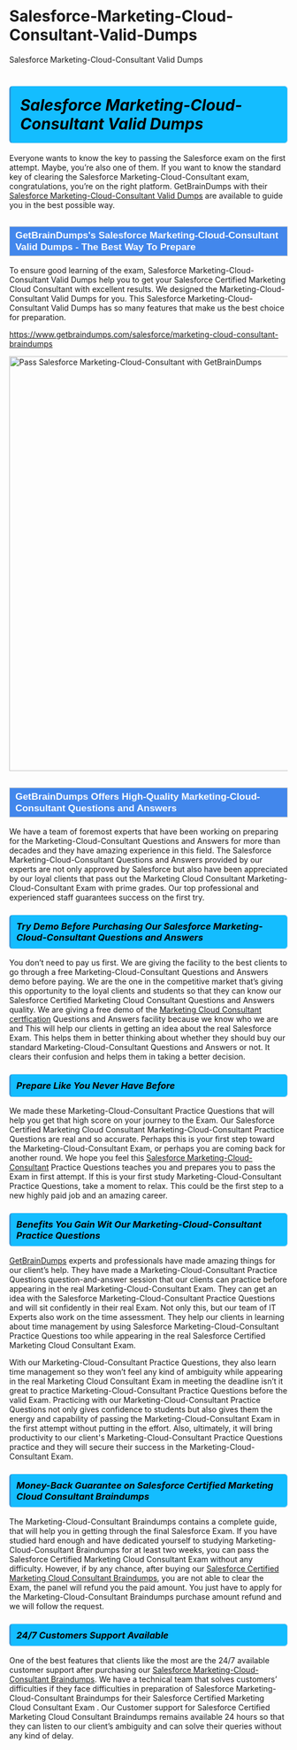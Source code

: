 # Salesforce-Marketing-Cloud-Consultant-Valid-Dumps
Salesforce Marketing-Cloud-Consultant Valid Dumps
<h1><strong><span style="display: block; color: #000000; background: #14BDFF; border: 0.5px solid #AED6F1; border-left: 3px solid #3498DB; padding: .6em; border-radius: 6px;">                     <em>Salesforce Marketing-Cloud-Consultant <span class="exam_variation">Valid Dumps</span> </em>                </span></strong>            </h1>                        <p>Everyone wants to know the key to passing the Salesforce exam on the first attempt. Maybe, you’re also one of them. If you want to know the standard key of             clearing the Salesforce Marketing-Cloud-Consultant exam, congratulations, you’re on the right platform. GetBrainDumps with their             <a href="https://www.getbraindumps.com/salesforce/marketing-cloud-consultant-braindumps">Salesforce Marketing-Cloud-Consultant <span class="exam_variation">Valid Dumps</span></a> are available to guide you in the best possible way.</p>                        <h2 style="background: #4287ec; border: 1px solid #cccccc; padding: 5px 10px;">                <span style="color: #ffffff;">                    <span style="font-size: 11pt;">                        <span style="line-height: normal;">                            <span style="font-family: Calibri,sans-serif;">                                <strong>                                    <span style="font-size: 13.0pt;">GetBrainDumps's Salesforce Marketing-Cloud-Consultant <span class="exam_variation">Valid Dumps</span> - The Best Way To Prepare</span>                                </strong>                            </span>                        </span>                    </span>                </span>            </h2>                        <p>To ensure good learning of the exam,  Salesforce Marketing-Cloud-Consultant <span class="exam_variation">Valid Dumps</span> help you to get your Salesforce Certified Marketing Cloud Consultant with excellent results.             We designed the Marketing-Cloud-Consultant <span class="exam_variation">Valid Dumps</span> for you. This Salesforce Marketing-Cloud-Consultant <span class="exam_variation">Valid Dumps</span> has so many features that make us the best choice for preparation.</p>                        <p><a href="https://www.getbraindumps.com/salesforce/marketing-cloud-consultant-braindumps">https://www.getbraindumps.com/salesforce/marketing-cloud-consultant-braindumps</a></p>                        <p><a href="https://www.getbraindumps.com/"><img src="https://www.getbraindumps.com/images/get-updated-exam-questions-with-discount-getbraindumps.jpg" class="postImage" alt="Pass Salesforce Marketing-Cloud-Consultant with GetBrainDumps" width="750"></a></p>                            <h2 style="background: #4287ec; border: 1px solid #cccccc; padding: 5px 10px;">                <span style="color: #ffffff;">                    <span style="font-size: 11pt;">                        <span style="line-height: normal;">                            <span style="font-family: Calibri,sans-serif;">                                <strong>                                    <span style="font-size: 13.0pt;">GetBrainDumps Offers High-Quality Marketing-Cloud-Consultant <span class="exam_variation2">Questions and Answers</span></span>                                </strong>                            </span>                        </span>                    </span>                </span>            </h2>                        <p>We have a team of foremost experts that have been working on preparing for the Marketing-Cloud-Consultant <span class="exam_variation2">Questions and Answers</span>  for more than decades and they have             amazing experience in this field. The Salesforce Marketing-Cloud-Consultant <span class="exam_variation2">Questions and Answers</span> provided by our experts are not only approved by Salesforce but also have been             appreciated by our loyal clients that pass out the Marketing Cloud Consultant Marketing-Cloud-Consultant Exam with prime grades. Our top professional and             experienced staff guarantees success on the first try.</p>                        <h3>                <strong>                    <span style="display: block; color: #000000; background: #14BDFF; border: 0.5px solid #AED6F1; border-left: 3px solid #3498DB; padding: .6em; border-radius: 6px;">                        <em>Try Demo Before Purchasing Our Salesforce Marketing-Cloud-Consultant <span class="exam_variation2">Questions and Answers</span></em>                    </span>                </strong>            </h3>                        <p>You don’t need to pay us first. We are giving the facility to the best clients to go through a free Marketing-Cloud-Consultant <span class="exam_variation2">Questions and Answers</span> demo before paying.             We are the one in the competitive market that’s giving this opportunity to the loyal clients and students so that they can know our             Salesforce Certified Marketing Cloud Consultant <span class="exam_variation2">Questions and Answers</span> quality. We are giving a free demo of the <a href="https://www.getbraindumps.com/salesforce/marketing-cloud-consultant-braindumps.html">Marketing Cloud Consultant certfication</a> <span class="exam_variation2">Questions and Answers</span> facility             because we know who we are and This will help our clients in getting an idea about the real Salesforce Exam. This helps them in better thinking             about whether they should buy our standard Marketing-Cloud-Consultant <span class="exam_variation2">Questions and Answers</span> or not. It clears their confusion and helps them in taking a better decision.</p>                        <h3>                <strong>                    <span style="display: block; color: #000000; background: #14BDFF; border: 0.5px solid #AED6F1; border-left: 3px solid #3498DB; padding: .6em; border-radius: 6px;">                        <em>Prepare Like You Never Have Before</em>                    </span>                </strong>            </h3>                        <p>We made these Marketing-Cloud-Consultant <span class="exam_variation3">Practice Questions</span> that will help you get that high score on your journey to the Exam. Our Salesforce Certified Marketing Cloud Consultant Marketing-Cloud-Consultant <span class="exam_variation3">Practice Questions</span>             are real and so accurate. Perhaps this is your first step toward the Marketing-Cloud-Consultant Exam, or perhaps you are coming back for another round. We hope             you feel this <a href="https://www.getbraindumps.com/salesforce-braindumps.html">Salesforce Marketing-Cloud-Consultant</a> <span class="exam_variation3">Practice Questions</span> teaches you and prepares you to pass the Exam in first attempt. If this is your first study             Marketing-Cloud-Consultant <span class="exam_variation3">Practice Questions</span>, take a moment to relax. This could be the first step to a new highly paid job and an amazing career.</p>                        <h3>                <strong>                    <span style="display: block; color: #000000; background: #14BDFF; border: 0.5px solid #AED6F1; border-left: 3px solid #3498DB; padding: .6em; border-radius: 6px;">                        <em>Benefits You Gain Wit Our Marketing-Cloud-Consultant <span class="exam_variation3">Practice Questions</span></em>                    </span>                </strong>            </h3>                        <p><a href="https://www.getbraindumps.com/">GetBrainDumps</a> experts and professionals have made amazing things for our client’s help. They have made a Marketing-Cloud-Consultant <span class="exam_variation3">Practice Questions</span> question-and-answer session that             our clients can practice before appearing in the real Marketing-Cloud-Consultant Exam. They can get an idea with the  Salesforce Marketing-Cloud-Consultant <span class="exam_variation3">Practice Questions</span> and will             sit confidently in their real Exam. Not only this, but our team of IT Experts also work on the time assessment. They help our clients in learning about             time management by using Salesforce Marketing-Cloud-Consultant <span class="exam_variation3">Practice Questions</span>  too while appearing in the real Salesforce Certified Marketing Cloud Consultant Exam. </p>                        <p>With our Marketing-Cloud-Consultant <span class="exam_variation3">Practice Questions</span>, they also learn time management so they won’t feel any kind of ambiguity while appearing in the real             Marketing Cloud Consultant Exam in meeting the deadline isn’t it great to practice Marketing-Cloud-Consultant <span class="exam_variation3">Practice Questions</span> before the valid Exam. Practicing with             our Marketing-Cloud-Consultant <span class="exam_variation3">Practice Questions</span> not only gives confidence to students but also gives them the energy and capability of passing the Marketing-Cloud-Consultant Exam in the first             attempt without putting in the effort. Also, ultimately, it will bring productivity to our client's Marketing-Cloud-Consultant <span class="exam_variation3">Practice Questions</span> practice and they will             secure their success in the Marketing-Cloud-Consultant Exam.</p>                        <h3>                <strong>                    <span style="display: block; color: #000000; background: #14BDFF; border: 0.5px solid #AED6F1; border-left: 3px solid #3498DB; padding: .6em; border-radius: 6px;">                        <em>Money-Back Guarantee on Salesforce Certified Marketing Cloud Consultant <span class="exam_variation4">Braindumps</span></em>                    </span>                </strong>            </h3>                        <p>The Marketing-Cloud-Consultant <span class="exam_variation4">Braindumps</span> contains a complete guide, that will help you in getting through the final Salesforce Exam. If you have studied hard enough and have             dedicated yourself to studying Marketing-Cloud-Consultant <span class="exam_variation4">Braindumps</span> for at least two weeks, you can pass the Salesforce Certified Marketing Cloud Consultant Exam without any difficulty. However,             if by any chance, after buying our <a href="https://www.getbraindumps.com/salesforce/marketing-cloud-consultant-braindumps">Salesforce Certified Marketing Cloud Consultant <span class="exam_variation4">Braindumps</span></a>, you are not able to clear the Exam, the panel will refund you the paid amount.             You just have to apply for the Marketing-Cloud-Consultant <span class="exam_variation4">Braindumps</span> purchase amount refund and we will follow the request.</p>                        <h3>                <strong>                    <span style="display: block; color: #000000; background: #14BDFF; border: 0.5px solid #AED6F1; border-left: 3px solid #3498DB; padding: .6em; border-radius: 6px;">                        <em>24/7 Customers Support Available</em>                    </span>                </strong>            </h3>                        <p>One of the best features that clients like the most are the 24/7 available customer support after purchasing our <a href="https://www.getbraindumps.com/salesforce/marketing-cloud-consultant-braindumps">Salesforce Marketing-Cloud-Consultant <span class="exam_variation4">Braindumps</span></a>.             We have a technical team that solves customers’ difficulties if they face difficulties in preparation of Salesforce Marketing-Cloud-Consultant <span class="exam_variation4">Braindumps</span> for             their Salesforce Certified Marketing Cloud Consultant Exam . Our Customer support for Salesforce Certified Marketing Cloud Consultant <span class="exam_variation4">Braindumps</span> remains available 24 hours so that they can listen to our             client’s ambiguity and can solve their queries without any kind of delay.</p>                    
